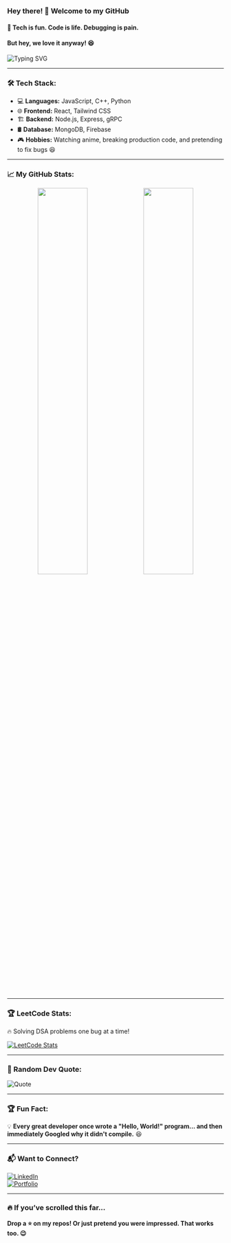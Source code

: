 ### Hey there! 👋 Welcome to my GitHub  

#### 🚀 Tech is fun. Code is life. Debugging is pain.  
#### But hey, we love it anyway! 😆  

![Typing SVG](https://readme-typing-svg.herokuapp.com?font=Fira+Code&weight=600&size=22&pause=1000&color=FF5722&center=true&width=600&lines=Full-Stack+Developer+%7C+Anime+Lover;React%2C+MERN%2C+Tailwind%2C+gRPC;Building+Cool+Things+One+Commit+at+a+Time!;Currently+Learning+New+Ways+to+Break+Code+💥)

---

### 🛠️ Tech Stack:
- 💻 **Languages:** JavaScript, C++, Python  
- 🌐 **Frontend:** React, Tailwind CSS  
- 🏗️ **Backend:** Node.js, Express, gRPC  
- 🛢️ **Database:** MongoDB, Firebase  
- 🎮 **Hobbies:** Watching anime, breaking production code, and pretending to fix bugs 😆  

---

### 📈 My GitHub Stats:  
<div align="center">
  <img width="48%" src="https://github-readme-stats.vercel.app/api?username=YourGitHubUsername&show_icons=true&theme=tokyonight" />
  <img width="48%" src="https://github-readme-streak-stats.herokuapp.com/?user=YourGitHubUsername&theme=tokyonight" />
</div>

---

### 🏆 LeetCode Stats:  
🔥 Solving DSA problems one bug at a time!  

[![LeetCode Stats](https://leetcard.jacoblin.cool/YourLeetCodeUsername?theme=dark&font=Fira%20Code&ext=heatmap)](https://leetcode.com/YourLeetCodeUsername)

---

### 🤖 Random Dev Quote:
![Quote](https://quotes-github-readme.vercel.app/api?type=horizontal&theme=radical)

---

### 🏆 Fun Fact:  
💡 **Every great developer once wrote a "Hello, World!" program... and then immediately Googled why it didn't compile.** 😆  

---

### 📬 Want to Connect?
[![LinkedIn](https://img.shields.io/badge/LinkedIn-Connect-blue?style=for-the-badge&logo=linkedin)](https://linkedin.com/in/yourprofile)  
[![Portfolio](https://img.shields.io/badge/Portfolio-Visit-green?style=for-the-badge&logo=firefox)](https://yourportfolio.com)  

---

### 🔥 If you’ve scrolled this far…  
**Drop a ⭐ on my repos! Or just pretend you were impressed. That works too. 😉**  
